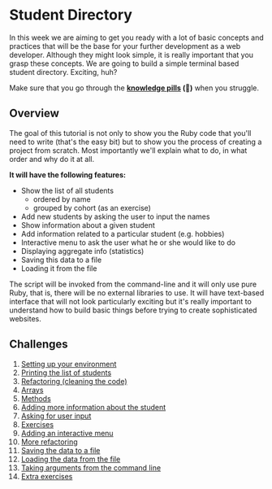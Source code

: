 # Student Directory

In this week we are aiming to get you ready with a lot of basic concepts and practices that will be the base for your further development as a web developer. Although they might look simple, it is really important that you grasp these concepts. We are going to build a simple terminal based student directory. Exciting, huh?

Make sure that you go through the **[knowledge pills](https://github.com/makersacademy/pre_course/blob/master/pills.md) (:pill:)** when you struggle.

## Overview

The goal of this tutorial is not only to show you the Ruby code that you'll need to write (that's the easy bit) but to show you the process of creating a project from scratch. Most importantly we'll explain what to do, in what order and why do it at all.

**It will have the following features:**

- Show the list of all students
	- ordered by name
	- grouped by cohort (as an exercise)
- Add new students by asking the user to input the names
- Show information about a given student
- Add information related to a particular student (e.g. hobbies)
- Interactive menu to ask the user what he or she would like to do
- Displaying aggregate info (statistics)
- Saving this data to a file
- Loading it from the file

The script will be invoked from the command-line and it will only use pure Ruby, that is, there will be no external libraries to use. It will have text-based interface that will not look particularly exciting but it's really important to understand how to build basic things before trying to create sophisticated websites.

## Challenges

1. [Setting up your environment](01_setting_up_environment.md)
2. [Printing the list of students](02_printing_list_students.md)
3. [Refactoring (cleaning the code)](03_refactoring.md)
4. [Arrays](04_arrays.md)
5. [Methods](05_methods.md)
6. [Adding more information about the student](06_adding_more_info.md)
7. [Asking for user input](07_asking_user_input.md)
8. [Exercises](08_exercises.md)
9. [Adding an interactive menu](09_adding_interactive_menu.md)
10. [More refactoring](10_more_refactoring.md)
11. [Saving the data to a file](11_saving_data_to_file.md)
12. [Loading the data from the file](12_loading_data_from_file.md)
13. [Taking arguments from the command line](13_taking_arguments_command_line.md)
14. [Extra exercises](14_extra_exercises.md)

<!-- TODO:
- Add "go back to README" link to the beginning of each section
- Add "next step" link to the end of each section
-
-->
